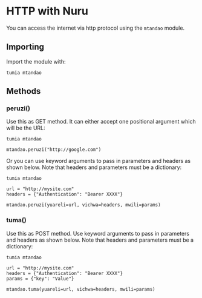 # HTTP with Nuru

You can access the internet via http protocol using the `mtandao` module.

## Importing

Import the module with:
```
tumia mtandao
```

## Methods

### peruzi()

Use this as GET method. It can either accept one positional argument which will be the URL:

```
tumia mtandao

mtandao.peruzi("http://google.com")
```

Or you can use keyword arguments to pass in parameters and headers as shown below. Note that headers and parameters must be a dictionary:

```
tumia mtandao

url = "http://mysite.com"
headers = {"Authentication": "Bearer XXXX"}

mtandao.peruzi(yuareli=url, vichwa=headers, mwili=params)
```

### tuma()

Use this as POST method. Use keyword arguments to pass in parameters and headers as shown below. Note that headers and parameters must be a dictionary:

```
tumia mtandao

url = "http://mysite.com"
headers = {"Authentication": "Bearer XXXX"}
params = {"key": "Value"}

mtandao.tuma(yuareli=url, vichwa=headers, mwili=params)
```

